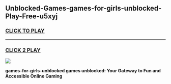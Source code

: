 
## Unblocked-Games-games-for-girls-unblocked-Play-Free-u5xyj
<h3>
<a href="https://premium76.site?title=games-for-girls-unblocked&ref=10A">CLICK TO PLAY</a></h3>
<hr>

<h3>
<a href="https://premium76.site?title=games-for-girls-unblocked&ref=10A">CLICK 2 PLAY</a>
  
</h3>

<a href="https://premium76.site?title=games-for-girls-unblocked&ref=10A"><img src="https://clearcache.store/games.png"></a>


**games-for-girls-unblocked games unblocked: Your Gateway to Fun and Accessible Online Gaming**
